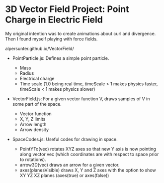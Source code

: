# 3D Vector Field Project: Point Charge in Electric Field

My original intention was to create animations about curl and divergence. Then I found myself playing with force fields.

alpersunter.github.io/VectorField/

  - PointParticle.js: Defines a simple point particle.
    - Mass
    - Radius
    - Electrical charge
    - Time scale (1.0 being real time, timeScale > 1 makes physics faster, timeScale < 1 makes physics slower)

  - VectorField.js: For a given vector function V, draws samples of V in some part of the space.
    - Vector function
    - X, Y, Z limits
    - Arrow length
    - Arrow density

  - SpaceCodes.js: Useful codes for drawing in space.
    - PointYTo(vec) rotates XYZ axes so that new Y axis is now pointing along vector vec (which coordinates are with respect to space prior to rotations).
    - arrow3D(vec) draws an arrow for a given vector.
    - axes(planesVisible) draws X, Y and Z axes with the option to show XY YZ XZ planes (axes(true) or axes(false))
   
